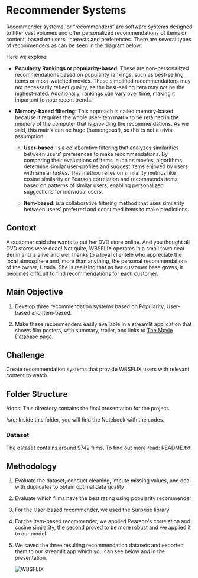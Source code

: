 # Recommender Systems

Recommender systems, or “recommenders” are software systems designed to filter vast volumes and offer personalized recommendations of items or content, based on users' interests and preferences. 
There are several types of recommenders as can be seen in the diagram below:

Here we explore:

- **Popularity Rankings or popularity-based**: These are non-personalized recommendations based on popularity rankings, such as best-selling items or most-watched movies. These simplified recommendations may not necessarily reflect quality, as the best-selling item may not be the highest-rated. Additionally, rankings can vary over time, making it important to note recent trends.

- **Memory-based filtering**: This approach is called memory-based because it requires the whole user-item matrix to be retained in the memory of the computer that is providing the recommendations. As we said, this matrix can be huge (humongous!), so this is not a trivial assumption.

     - **User-based**: is a collaborative filtering that analyzes similarities between users' preferences to make recommendations. By comparing their evaluations of items, such as movies, algorithms determine similar user-profiles and suggest items enjoyed by users with similar tastes. This method relies on similarity metrics like cosine similarity or Pearson correlation and recommends items based on patterns of similar users, enabling personalized suggestions for individual users.
     
     - **Item-based**: is a collaborative filtering method that uses similarity between users' preferred and consumed items to make predictions.

## Context

A customer said she wants to put her DVD store online. And you thought all DVD stores were dead! Not quite, WBSFLIX operates in a small town near Berlin and is alive and well thanks to a loyal clientele who appreciate the local atmosphere and, more than anything, the personal recommendations of the owner, Ursula. She is realizing that as her customer base grows, it becomes difficult to find recommendations for each customer.

## Main Objective

1. Develop three recommendation systems based on Popularity, User-based and Item-based.

2. Make these recommenders easily available in a streamlit application that shows film posters, with summary, trailer, and links to [The Movie Database](https://www.themoviedb.org/) page.

## Challenge

Create recommendation systems that provide WBSFLIX users with relevant content to watch.

## Folder Structure

/docs: This directory contains the final presentation for the project.

/src: Inside this folder, you will find the Notebook with the codes.

### Dataset

The dataset contains around 9742 films. To find out more read: README.txt

## Methodology

1. Evaluate the dataset, conduct cleaning, impute missing values, and deal with duplicates to obtain optimal data quality
2. Evaluate which films have the best rating using popularity recommender
3. For the User-based recommender, we used the Surprise library
4. For the item-based recommender, we applied Pearson's correlation and cosine similarity, the second proved to be more robust and we applied it to our model
5. We saved the three resulting recommendation datasets and exported them to our streamlit app which you can see below and in the presentation.

   ![WBSFLIX](https://media.discordapp.net/attachments/1211676968958042163/1212679644294160384/movie_recommender.JPG?ex=6617a0ed&is=66052bed&hm=f60171e8cd6bff089f581463cda01a691bcf0654c24d453bf1fc688be0d18882&=&format=webp&width=1920&height=806.png)



